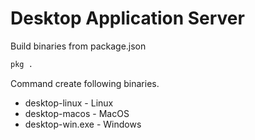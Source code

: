 # Desktop Application Server

Build binaries from package.json

```sh
pkg .
```

Command create following binaries.

- desktop-linux - Linux
- desktop-macos - MacOS 
- desktop-win.exe - Windows